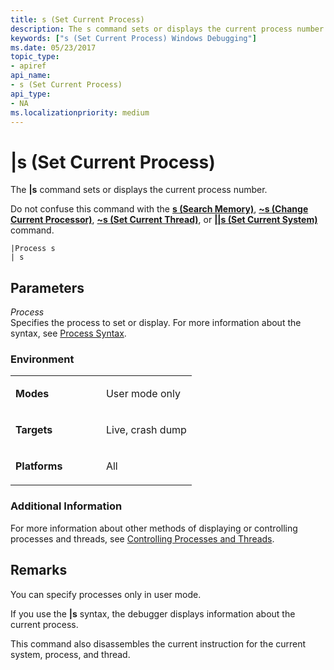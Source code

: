 ```yaml
---
title: s (Set Current Process)
description: The s command sets or displays the current process number.
keywords: ["s (Set Current Process) Windows Debugging"]
ms.date: 05/23/2017
topic_type:
- apiref
api_name:
- s (Set Current Process)
api_type:
- NA
ms.localizationpriority: medium
---
```


# |s (Set Current Process)


The **|s** command sets or displays the current process number.

Do not confuse this command with the [**s (Search Memory)**](s--search-memory-.md), [**~s (Change Current Processor)**](-s--change-current-processor-.md), [**~s (Set Current Thread)**](-s--set-current-thread-.md), or [**||s (Set Current System)**](--s--set-current-system-.md) command.

```dbgcmd
|Process s 
| s 
```

## <span id="ddk_cmd_set_current_process_dbg"></span><span id="DDK_CMD_SET_CURRENT_PROCESS_DBG"></span>Parameters


<span id="_______Process______"></span><span id="_______process______"></span><span id="_______PROCESS______"></span> *Process*   
Specifies the process to set or display. For more information about the syntax, see [Process Syntax](process-syntax.md).

### <span id="Environment"></span><span id="environment"></span><span id="ENVIRONMENT"></span>Environment

<table>
<colgroup>
<col width="50%" />
<col width="50%" />
</colgroup>
<tbody>
<tr class="odd">
<td align="left"><p><strong>Modes</strong></p></td>
<td align="left"><p>User mode only</p></td>
</tr>
<tr class="even">
<td align="left"><p><strong>Targets</strong></p></td>
<td align="left"><p>Live, crash dump</p></td>
</tr>
<tr class="odd">
<td align="left"><p><strong>Platforms</strong></p></td>
<td align="left"><p>All</p></td>
</tr>
</tbody>
</table>

 

### <span id="Additional_Information"></span><span id="additional_information"></span><span id="ADDITIONAL_INFORMATION"></span>Additional Information

For more information about other methods of displaying or controlling processes and threads, see [Controlling Processes and Threads](controlling-processes-and-threads.md).

Remarks
-------

You can specify processes only in user mode.

If you use the **|s** syntax, the debugger displays information about the current process.

This command also disassembles the current instruction for the current system, process, and thread.

 

 





